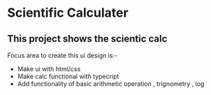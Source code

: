 # Scientific Calculater

## This  project shows the scientic calc
Focus area to create this ui design is:-

- Make ui with html/css
- Make calc functional with typecript
- Add functionality of basic arithmetic operation , trignometry , log